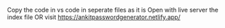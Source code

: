 Copy the code in vs code in seperate files as it is
Open with live server the index file
OR visit https://ankitpasswordgenerator.netlify.app/
